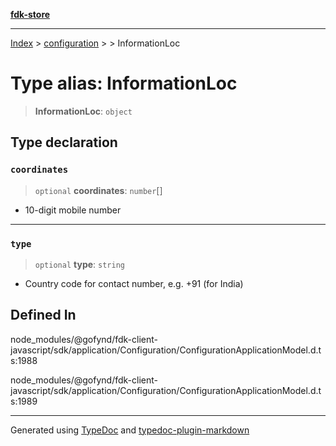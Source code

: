 [**fdk-store**](../../../README.md)
***

[Index](../../../API.md) > [configuration](../../README.md) > [<internal>](../README.md) > InformationLoc

# Type alias: InformationLoc

> **InformationLoc**: `object`

## Type declaration

### `coordinates`

> `optional` **coordinates**: `number`[]

- 10-digit mobile number

***

### `type`

> `optional` **type**: `string`

- Country code for contact number, e.g. +91 (for India)

## Defined In

node\_modules/@gofynd/fdk-client-javascript/sdk/application/Configuration/ConfigurationApplicationModel.d.ts:1988

node\_modules/@gofynd/fdk-client-javascript/sdk/application/Configuration/ConfigurationApplicationModel.d.ts:1989

***
Generated using [TypeDoc](https://typedoc.org/) and [typedoc-plugin-markdown](https://www.npmjs.com/package/typedoc-plugin-markdown)
